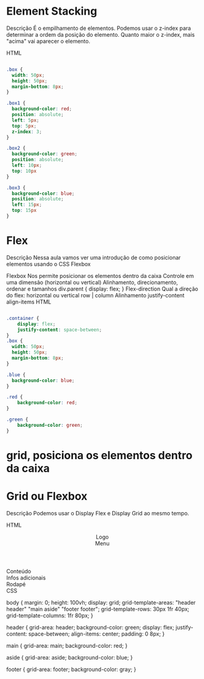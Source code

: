 # Element Stacking

Descrição
É o empilhamento de elementos. Podemos usar o z-index para determinar a ordem da posição do elemento. Quanto maior o z-index, mais "acima" vai aparecer o elemento.

HTML

<div class="box box1"></div>
<div class="box box2"></div>
<div class="box box3"></div>

````CSS

.box {
  width: 50px;
  height: 50px;
  margin-bottom: 8px;
}

.box1 {
  background-color: red;
  position: absolute;
  left: 5px;
  top: 5px;
  z-index: 3;
}

.box2 {
  background-color: green;
  position: absolute;
  left: 10px;
  top: 10px
}

.box3 {
  background-color: blue;
  position: absolute;
  left: 15px;
  top: 15px
}
````

# Flex

Descrição
Nessa aula vamos ver uma introdução de como posicionar elementos usando o CSS Flexbox

Flexbox
Nos permite posicionar os elementos dentro da caixa
Controle em uma dimensão (horizontal ou vertical)
Alinhamento, direcionamento, ordenar e tamanhos
div.parent {
 display: flex;
}
Flex-direction
Qual a direção do flex: horizontal ou vertical
row | column
Alinhamento
justify-content
align-items
HTML

<div class="container">
  <div class="box blue"></div>
  <div class="box red"></div>
  <div class="box green"></div>
</div>

```CSS

.container {
    display: flex;
    justify-content: space-between;
}
.box {
  width: 50px;
  height: 50px;
  margin-bottom: 8px;
}

.blue {
  background-color: blue;
}

.red {
    background-color: red;
}

.green {
    background-color: green;
}
```

# grid, posiciona os elementos dentro da caixa

# Grid ou Flexbox

Descrição
Podemos usar o Display Flex e Display Grid ao mesmo tempo.

HTML

<body>
    <header>
        <div>Logo</div>
        <div>Menu</div>
    </header>
    <main>Conteúdo</main>
    <aside>Infos adicionais</aside>
    <footer>Rodapé</footer>
</body>
CSS

body {
    margin: 0;
    height: 100vh;
    display: grid;
    grid-template-areas:
    "header header"
    "main aside"
    "footer footer";
    grid-template-rows: 30px 1fr 40px;
    grid-template-columns: 1fr 80px;
}

header {
    grid-area: header;
    background-color: green;
    display: flex;
    justify-content: space-between;
    align-items: center;
    padding: 0 8px;
}

main {
    grid-area: main;
    background-color: red;
}

aside {
    grid-area: aside;
    background-color: blue;
}

footer {
    grid-area: footer;
    background-color: gray;
}

